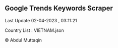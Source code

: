 

## Google Trends Keywords Scraper 
 
Last Update 02-04-2023 , 03:11:21

Country List :
VIETNAM.json



© Abdul Muttaqin 

